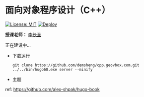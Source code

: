 # 面向对象程序设计（C++）

[![License: MIT](https://img.shields.io/badge/License-MIT-blue.svg)](LICENSE) 
[![Deploy](https://github.com/demsheng/cpp.geovbox.com/actions/workflows/deploy.yml/badge.svg)](https://github.com/demsheng/cpp.geovbox.com/actions/workflows/deploy.yml)

**授课老师：** [李长圣](https://geovbox.com/about/lichangsheng/)

正在建设中...

- 下载运行
    ```
    git clone https://github.com/demsheng/cpp.geovbox.com.git
    ../../bin/hugo68.exe server --minify
    ```
- 主题

ref: https://github.com/alex-shpak/hugo-book